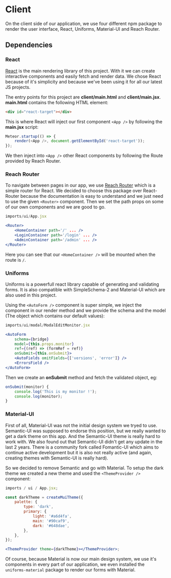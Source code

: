 # Client

On the client side of our application, we use four different npm package to render the user interface, React, Uniforms, Material-UI and Reach Router.

## Dependencies

### React

[React](https://reactjs.org/) is the main rendering library of this project. With it we can create interactive components and easily fetch and render data. We chose React because of it's simplicity and because we've been using it for all our latest JS projects.

The entry points for this project are **client/main.html** and **client/main.jsx**. **main.html** contains the following HTML element:

```html
<div id="react-target"></div>
```

This is where React will inject our first component `<App />` by following the **main.jsx** script:

```js
Meteor.startup(() => {
    render(<App />, document.getElementById('react-target'));
});
```

We then inject into `<App />` other React components by following the Route provided by Reach Router.

### Reach Router

To navigate between pages in our app, we use [Reach Router](https://reach.tech/router/) which is a simple router for React. We decided to choose this package over React-Router because the documentation is easy to understand and we just need to use the given `<Router>` component. Then we set the path props on some of our own components and we are good to go.

```jsx
imports/ui/App.jsx

<Router>
    <HomeContainer path='/' ... />
    <LoginContainer path='/login' ... />
    <AdminContainer path='/admin' ... />
</Router>
```

Here you can see that our `<HomeContainer />` will be mounted when the route is `/`.

### Uniforms

Uniforms is a powerfull react library capable of generating and validating forms. It is also compatible with SimpleSchema-2 and Material-UI which are also used in this project.

Using the `<AutoForm />` component is super simple, we inject the component in our render method and we provide the schema and the model (The object which contains our default values):

```jsx
imports/ui/modal/ModalEditMonitor.jsx

<AutoForm
    schema={bridge}
    model={this.props.monitor}
    ref={(ref) => (formRef = ref)}
    onSubmit={this.onSubmit}>
    <AutoFields omitFields={['versions', 'error']} />
    <ErrorsField />
</AutoForm>
```

Then we create an **onSubmit** method and fetch the validated object, eg:

```js
onSubmit(monitor) {
    console.log('This is my monitor !');
    console.log(monitor);
}
```

### Material-UI

First of all, Material-UI was not the initial design system we tryed to use. Semantic-UI was supposed to endorse this position, but we really wanted to get a dark theme on this app. And the Semantic-UI theme is really hard to work with. We also found out that Semantic-UI didn't get any update in the last 2 years. There is a community fork called Fomantic-UI which aims to continue active development but it is also not really active (and again, creating themes with Semantic-UI is really hard).

So we decided to remove Semantic and go with Material. To setup the dark theme we created a new theme and used the `<ThemeProvider />` component:

```jsx
imports / ui / App.jsx;

const darkTheme = createMuiTheme({
    palette: {
        type: 'dark',
        primary: {
            light: '#a6d4fa',
            main: '#90caf9',
            dark: '#648dae',
        },
    },
});

<ThemeProvider theme={darkTheme}></ThemeProvider>;
```

Of course, because Material is now our main design system, we use it's components in every part of our application, we even installed the `uniforms-material` package to render our forms with Material.
